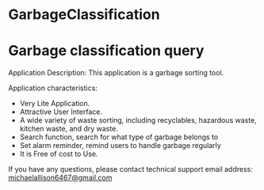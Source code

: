 # GarbageClassification
# Garbage classification query

Application Description: This application is a garbage sorting tool.

Application characteristics:
- Very Lite Application.
- Attractive User Interface.
- A wide variety of waste sorting, including recyclables, hazardous waste, kitchen waste, and dry waste.
-  Search function, search for what type of garbage belongs to
- Set alarm reminder, remind users to handle garbage regularly
- It is Free of cost to Use.

If you have any questions, please contact technical support email address: michaelallison6467@gmail.com
